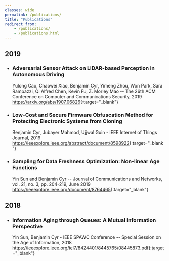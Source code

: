 ```yaml
---
classes: wide
permalink: /publications/
title: "Publications"
redirect from:
    - /publications/
    - /publications.html
---
```


## 2019

* ### Adversarial Sensor Attack on LiDAR-based Perception in Autonomous Driving
    Yulong Cao, Chaowei Xiao, Benjamin Cyr, Yimeng Zhou, Won Park, Sara Rampazzi, Qi Alfred Chen, Kevin Fu, Z. Morley Mao -- The 26th ACM Conference on Computer and Communications Security, 2019 
    <https://arxiv.org/abs/1907.06826>{:target="_blank"}

* ### Low-Cost and Secure Firmware Obfuscation Method for Protecting Electronic Systems from Cloning
    Benjamin Cyr, Jubayer Mahmod, Ujjwal Guin - IEEE Internet of Things Journal, 2019  
    <https://ieeexplore.ieee.org/abstract/document/8598922>{:target="_blank"}

* ### Sampling for Data Freshness Optimization: Non-linear Age Functions
    Yin Sun and Benjamin Cyr -- Journal of Communications and Networks, vol. 21, no. 3, pp. 204-219, June 2019
    <https://ieeexplore.ieee.org/document/8764465>{:target="_blank"}

## 2018

* ### Information Aging through Queues: A Mutual Information Perspective
    Yin Sun, Benjamin Cyr - IEEE SPAWC Conference -- Special Session on the Age of Information, 2018  
    <https://ieeexplore.ieee.org/iel7/8424401/8445765/08445873.pdf>{:target="_blank"}





